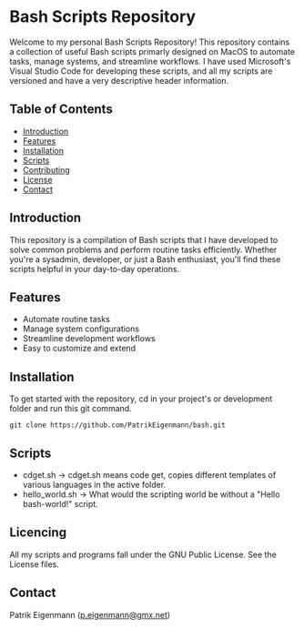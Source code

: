 # Bash Scripts Repository

Welcome to my personal Bash Scripts Repository! This repository contains a collection of useful Bash scripts primarly designed on MacOS to automate tasks, manage systems, and streamline workflows. I have
used Microsoft's Visual Studio Code for developing these scripts, and all my scripts are versioned and
have a very descriptive header information.

## Table of Contents
- [Introduction](#introduction)
- [Features](#features)
- [Installation](#installation)
- [Scripts](#scripts)
- [Contributing](#contributing)
- [License](#license)
- [Contact](#contact)

## Introduction
This repository is a compilation of Bash scripts that I have developed to solve common problems and perform routine tasks efficiently. Whether you're a sysadmin, developer, or just a Bash enthusiast, you'll find these scripts helpful in your day-to-day operations.

## Features
- Automate routine tasks
- Manage system configurations
- Streamline development workflows
- Easy to customize and extend

## Installation
To get started with the repository, cd in your project's or development folder and run this git command.

```
git clone https://github.com/PatrikEigenmann/bash.git
```

## Scripts
- cdget.sh -> cdget.sh means code get, copies different templates of various languages in the active folder.
- hello_world.sh -> What would the scripting world be without a "Hello bash-world!" script.

## Licencing
All my scripts and programs fall under the GNU Public License. See the License files.

## Contact
Patrik Eigenmann (p.eigenmann@gmx.net)